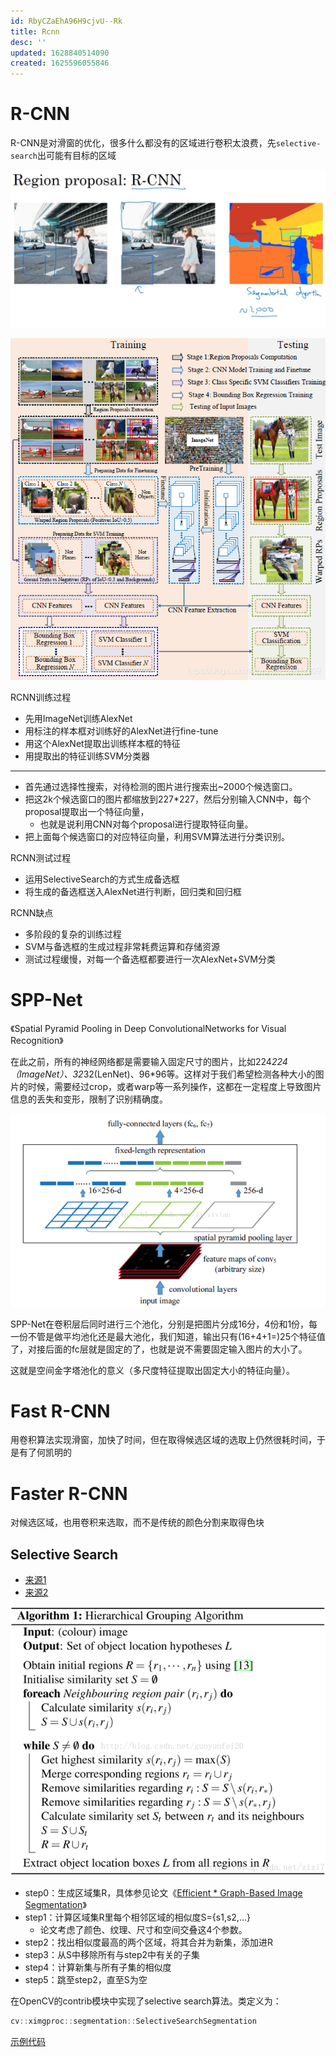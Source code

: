 ```yaml
---
id: RbyCZaEhA96H9cjvU--Rk
title: Rcnn
desc: ''
updated: 1628840514090
created: 1625596055846
---
```

# R-CNN
R-CNN是对滑窗的优化，很多什么都没有的区域进行卷积太浪费，先`selective-search`出可能有目标的区域

![](/assets/images/2021-07-07-02-28-30.png)

![](/assets/images/2021-08-13-15-30-07.png)

RCNN训练过程
* 先用ImageNet训练AlexNet
* 用标注的样本框对训练好的AlexNet进行fine-tune
* 用这个AlexNet提取出训练样本框的特征
* 用提取出的特征训练SVM分类器
----
* 首先通过选择性搜索，对待检测的图片进行搜索出~2000个候选窗口。 
* 把这2k个候选窗口的图片都缩放到227*227，然后分别输入CNN中，每个proposal提取出一个特征向量，
    * 也就是说利用CNN对每个proposal进行提取特征向量。 
* 把上面每个候选窗口的对应特征向量，利用SVM算法进行分类识别。 

RCNN测试过程
* 运用SelectiveSearch的方式生成备选框
* 将生成的备选框送入AlexNet进行判断，回归类和回归框

 RCNN缺点
* 多阶段的复杂的训练过程
* SVM与备选框的生成过程非常耗费运算和存储资源
* 测试过程缓慢，对每一个备选框都要进行一次AlexNet+SVM分类

# SPP-Net

《Spatial Pyramid Pooling in Deep ConvolutionalNetworks for Visual Recognition》

在此之前，所有的神经网络都是需要输入固定尺寸的图片，比如224*224（ImageNet）、32*32(LenNet)、96*96等。这样对于我们希望检测各种大小的图片的时候，需要经过crop，或者warp等一系列操作，这都在一定程度上导致图片信息的丢失和变形，限制了识别精确度。

![](/assets/images/2021-08-13-15-40-10.png)

SPP-Net在卷积层后同时进行三个池化，分别是把图片分成16分，4份和1份，每一份不管是做平均池化还是最大池化，我们知道，输出只有(16+4+1=)25个特征值了，对接后面的fc层就是固定的了，也就是说不需要固定输入图片的大小了。

这就是空间金字塔池化的意义（多尺度特征提取出固定大小的特征向量）。


# Fast R-CNN

用卷积算法实现滑窗，加快了时间，但在取得候选区域的选取上仍然很耗时间，于是有了何凯明的

# Faster R-CNN 

对候选区域，也用卷积来选取，而不是传统的颜色分割来取得色块

## Selective Search

* [来源1][1]
* [来源2][2]

![](/assets/images/2021-08-13-15-16-06.png)

* step0：生成区域集R，具体参见论文《[Efficient * Graph-Based Image Segmentation][3]》
* step1：计算区域集R里每个相邻区域的相似度S={s1,s2,…}
    * 论文考虑了颜色、纹理、尺寸和空间交叠这4个参数。
* step2：找出相似度最高的两个区域，将其合并为新集，添加进R
* step3：从S中移除所有与step2中有关的子集
* step4：计算新集与所有子集的相似度
* step5：跳至step2，直至S为空


在OpenCV的contrib模块中实现了selective search算法。类定义为：
```cpp
cv::ximgproc::segmentation::SelectiveSearchSegmentation
```
[示例代码][4]

[1]: https://blog.csdn.net/guoyunfei20/article/details/78723646
[2]: https://www.learnopencv.com/selective-search-for-object-detection-cpp-python/
[3]: https://blog.csdn.net/guoyunfei20/article/details/78727972
[4]: https://code.csdn.net/guoyunfei20/selective_search_opencv_demo.git